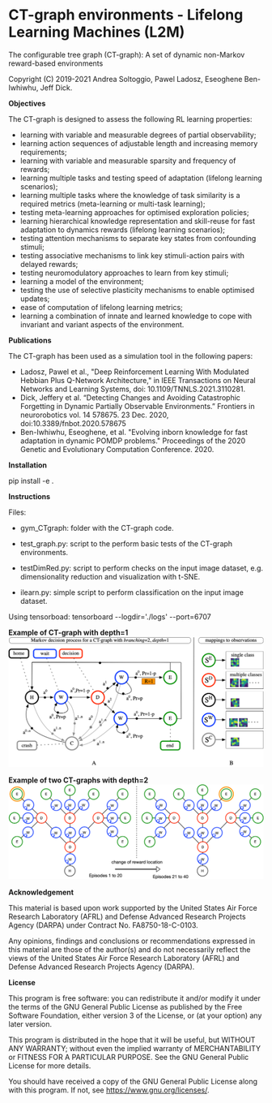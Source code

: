 <H1>CT-graph environments - Lifelong Learning Machines (L2M)</H1>

The configurable tree graph (CT-graph): A set of dynamic non-Markov reward-based environments

Copyright (C) 2019-2021 Andrea Soltoggio, Pawel Ladosz, Eseoghene Ben-Iwhiwhu, Jeff Dick.

<b>Objectives</b>

The CT-graph is designed to assess the following RL learning properties:
<ul>
<li>learning with variable and measurable degrees of partial observability;
<li>learning action sequences of adjustable length and increasing memory requirements;
<li>learning with variable and measurable sparsity and frequency of rewards;
<li>learning multiple tasks and testing speed of adaptation (lifelong learning scenarios);
<li>learning multiple tasks where the knowledge of task similarity is a required metrics
(meta-learning or multi-task learning);
<li>testing meta-learning approaches for optimised exploration policies;
<li>learning hierarchical knowledge representation and skill-reuse for fast adaptation to
dynamics rewards (lifelong learning scenarios);
<li>testing attention mechanisms to separate key states from confounding stimuli;
<li>testing associative mechanisms to link key stimuli-action pairs with delayed rewards;
<li>testing neuromodulatory approaches to learn from key stimuli;
<li>learning a model of the environment;
<li>testing the use of selective plasticity mechanisms to enable optimised updates;
<li>ease of computation of lifelong learning metrics;
<li>learning a combination of innate and learned knowledge to cope with invariant and
variant aspects of the environment.
</ul>

<b>Publications</b>

The CT-graph has been used as a simulation tool in the following papers:

<ul>
<li>          
Ladosz, Pawel et al., "Deep Reinforcement Learning With Modulated Hebbian Plus Q-Network Architecture," in IEEE Transactions on Neural Networks and Learning Systems, doi: 10.1109/TNNLS.2021.3110281.</li>
<li>Dick, Jeffery et al. “Detecting Changes and Avoiding Catastrophic Forgetting in Dynamic Partially Observable Environments.” Frontiers in neurorobotics vol. 14 578675. 23 Dec. 2020, doi:10.3389/fnbot.2020.578675 </li>         
<li>Ben-Iwhiwhu, Eseoghene, et al. "Evolving inborn knowledge for fast adaptation in dynamic POMDP problems." Proceedings of the 2020 Genetic and Evolutionary Computation Conference. 2020. </li>
</ul>
          
<b>Installation</b>

pip install -e .

<b>Instructions</b>

Files:

- gym_CTgraph: folder with the CT-graph code.

- test_graph.py: script to the perform basic tests of the CT-graph environments.

- testDimRed.py: script to perform checks on the input image dataset, e.g. dimensionality reduction and visualization with t-SNE.

- ilearn.py: simple script to perform classification on the input image dataset.

Using tensorboad:
tensorboard --logdir='./logs' --port=6707

<b> Example of CT-graph with depth=1</b><br>
![Figure](ctgraph-githubfig1.png)

<b> Example of two CT-graphs with depth=2</b><br>
![Figure](ctgraph-githubfig2.png)

<b>Acknowledgement</b>

This material is based upon work supported by the United States Air Force Research Laboratory (AFRL) and Defense Advanced Research Projects Agency (DARPA) under Contract No. FA8750-18-C-0103.

Any opinions, findings and conclusions or recommendations expressed in this material are those of the author(s) and do not necessarily reflect the views of the United States Air Force Research Laboratory (AFRL) and Defense Advanced Research Projects Agency (DARPA).

<b>License</b>

This program is free software: you can redistribute it and/or modify it under the terms of the GNU General Public License as published by the Free Software Foundation, either version 3 of the License, or (at your option) any later version.

This program is distributed in the hope that it will be useful, but WITHOUT ANY WARRANTY; without even the implied warranty of MERCHANTABILITY or FITNESS FOR A PARTICULAR PURPOSE.  See the GNU General Public License for more details.

You should have received a copy of the GNU General Public License along with this program.  If not, see <https://www.gnu.org/licenses/>.
